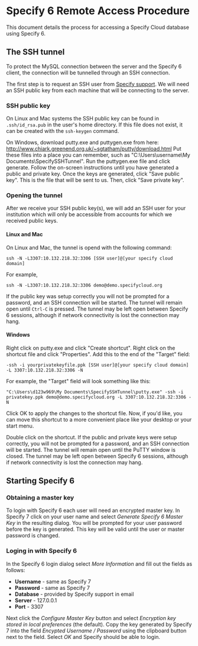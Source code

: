# Specify 6 Remote Access Procedure

This document details the process for accessing a Specify Cloud
database using Specify 6.


## The SSH tunnel

To protect the MySQL connection between the server and the Specify 6
client, the connection will be tunnelled through an SSH connection.

The first step is to request an SSH user from
[Specify support](specify@ku.edu). We will need an SSH public key from
each machine that will be connecting to the server.

### SSH public key

On Linux and Mac systems the SSH public key can be found in
`.ssh/id_rsa.pub` in the user's home directory. If this file does not
exist, it can be created with the `ssh-keygen` command.

On Windows, download putty.exe and puttygen.exe from here: http://www.chiark.greenend.org.uk/~sgtatham/putty/download.html
Put these files into a place you can remember, such as "C:\Users\username\My Documents\SpecifySSHTunnel". Run the puttygen.exe file and click generate. Follow the on-screen instructions until you have generated a public and private key. Once the keys are generated, click "Save public key". This is the file that will be sent to us. Then, click "Save private key".

### Opening the tunnel

After we receive your SSH public key(s), we will add an SSH user for
your institution which will only be accessible from accounts for which
we received public keys.


#### Linux and Mac

On Linux and Mac, the tunnel is opend with the following command:

```
ssh -N -L3307:10.132.218.32:3306 [SSH user]@[your specify cloud domain]
```

For example,

```
ssh -N -L3307:10.132.218.32:3306 demo@demo.specifycloud.org
```

If the public key was setup correctly you will not be prompted for a
password, and an SSH connection will be started. The tunnel will
remain open until `Ctrl-C` is pressed. The tunnel may be left open
between Specify 6 sessions, although if network connectivity is
lost the connection may hang.

#### Windows

Right click on putty.exe and click "Create shortcut". Right click on the shortcut file and click "Properties". Add this to the end of the "Target" field:

```
-ssh -i yourprivatekeyfile.ppk [SSH user]@[your specify cloud domain] -L 3307:10.132.218.32:3306 -N
```

For example, the "Target" field will look something like this:

```
"C:\Users\d123w969\My Documents\SpecifySSHTunnel\putty.exe" -ssh -i privatekey.ppk demo@demo.specifycloud.org -L 3307:10.132.218.32:3306 -N
```

Click OK to apply the changes to the shortcut file. Now, if you'd like, you can move this shortcut to a more convenient place like your desktop or your start menu.

Double click on the shortcut. If the public and private keys were setup correctly, you will not be prompted for a
password, and an SSH connection will be started. The tunnel will
remain open until the PuTTY window is closed. The tunnel may be left open
between Specify 6 sessions, although if network connectivity is
lost the connection may hang.

## Starting Specify 6

### Obtaining a master key

To login with Specify 6 each user will need an encrypted master
key. In Specify 7 click on your user name and select *Generate Specify
6 Master Key* in the resulting dialog. You will be prompted for your
user password before the key is generated. This key will be valid
until the user or master password is changed.

### Loging in with Specify 6

In the Specify 6 login dialog select *More Information* and fill out
the fields as follows:

* **Username** - same as Specify 7
* **Password** - same as Specify 7
* **Database** - provided by Specify support in email
* **Server** - 127.0.0.1
* **Port** - 3307

Next click the *Configure Master Key* button and select *Encryption
key stored in local preferences* (the default). Copy the key generated
by Specify 7 into the field *Encypted Username / Password* using the
clipboard button next to the field. Select *OK* and Specify should be
able to login.


